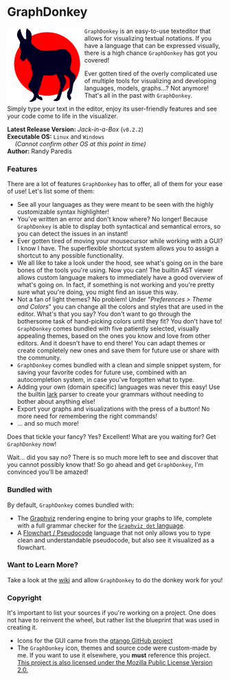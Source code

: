 # GraphDonkey

<img align="left" width="180" height="180" src="vendor/icons/graphdonkey.svg">

`GraphDonkey` is an easy-to-use texteditor that allows for visualizing textual
notations. If you have a language that can be expressed visually, there is a high
chance `GraphDonkey` has got you covered!

Ever gotten tired of the overly complicated use of multiple tools for visualizing
and developing languages, models, graphs...? Not anymore! That's all in the past
with `GraphDonkey`.

Simply type your text in the editor, enjoy its user-friendly features and see your
code come to life in the visualizer.

**Latest Release Version:** _Jack-in-a-Box_ (`v0.2.2`)<br/>
**Executable OS:** `Linux` and `Windows`<br>
&emsp; _(Cannot confirm other OS at this point in time)_<br>
**Author:** Randy Paredis

### Features
There are a lot of features `GraphDonkey` has to offer, all of them for your
ease of use! Let's list some of them:
* See all your languages as they were meant to be seen with the highly
customizable syntax highlighter!
* You've written an error and don't know where? No longer! Because `GraphDonkey`
is able to display both syntactical and semantical errors, so you can detect the
issues in an instant!
* Ever gotten tired of moving your mousecursor while working with a GUI? I know I
have. The superflexible shortcut system allows you to assign a shortcut to
any possible functionality.
* We all like to take a look under the hood, see what's going on in the bare bones
of the tools you're using. Now you can! The builtin AST viewer allows custom
language makers to immediately have a good overview of what's going on. In fact,
if something is not working and you're pretty sure what you're doing, you might
find an issue this way.
* Not a fan of light themes? No problem! Under "_Preferences > Theme and Colors_"
you can change all the colors and styles that are used in the editor. What's that
you say? You don't want to go through the bothersome task of hand-picking colors
until they fit? You don't have to! `GraphDonkey` comes bundled with five patiently
selected, visually appealing themes, based on the ones you know and love from
other editors. And it doesn't have to end there! You can adapt themes or create
completely new ones and save them for future use or share with the community.
* `GraphDonkey` comes bundled with a clean and simple snippet system, for saving
your favorite codes for future use, combined with an autocompletion system, in
case you've forgotten what to type.
* Adding your own (domain specific) languages was never this easy! Use the builtin
[lark][lark] parser to create your grammars without needing to bother about
anything else!
* Export your graphs and visualizations with the press of a button! No more need
for remembering the right commands!
* ... and so much more!

Does that tickle your fancy? Yes? Excellent! What are you waiting for? Get
`GraphDonkey` now!

Wait... did you say no? There is so much more left to see and discover that you
cannot possibly know that! So go ahead and get `GraphDonkey`, I'm convinced you'll
be amazed!

### Bundled with
By default, `GraphDonkey` comes bundled with:
* The [Graphviz](wiki/Graphviz) rendering engine to bring your graphs to life,
complete with a full grammar checker for the [`Graphviz dot` language][gv].
* A [Flowchart / Pseudocode](wiki/Flowcharts) language that not only allows you
to type clean and understandable pseudocode, but also see it visualized as a
flowchart.

### Want to Learn More?
Take a look at the [wiki][wiki] and allow `GraphDonkey` to do the donkey work for
you!

### Copyright
It's important to list your sources if you're working on a project. One does not
have to reinvent the wheel, but rather list the blueprint that was used in
creating it.
* Icons for the GUI came from the [qtango GitHub project](
https://github.com/ppinard/qtango)
* The `GraphDonkey` icon, themes and source code were custom-made by me. If you
want to use it elsewhere, you **must** reference this project.
[This project is also licensed under the
Mozilla Public License Version 2.0.](LICENSE)


[wiki]: https://github.com/RandyParedis/GraphDonkey/wiki
[lark]: https://github.com/lark-parser/lark
[gv]: https://www.graphviz.org/

